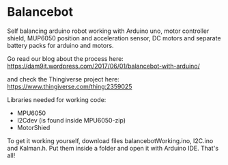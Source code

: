 # Balancebot
Self balancing arduino robot working with Arduino uno, motor controller shield, MUP6050 position and acceleration sensor, DC motors and separate battery packs for arduino and motors.

Go read our blog about the process here: 
https://dam9it.wordpress.com/2017/06/01/balancebot-with-arduino/

and check the Thingiverse project here:
https://www.thingiverse.com/thing:2359025

Libraries needed for working code:
  - MPU6050
  - I2Cdev (is found inside MPU6050-zip)
  - MotorShied

To get it working yourself, download files balancebotWorking.ino, I2C.ino and Kalman.h. Put them inside a folder and open it with Arduino IDE. That's all! 
